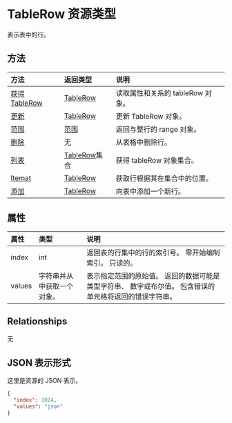 # <a name="tablerow-resource-type"></a>TableRow 资源类型

表示表中的行。


## <a name="methods"></a>方法

| 方法           | 返回类型    |说明|
|:---------------|:--------|:----------|
|[获得 TableRow](../api/tablerow_get.md) | [TableRow](tablerow.md) |读取属性和关系的 tableRow 对象。|
|[更新](../api/tablerow_update.md) | [TableRow](tablerow.md)  |更新 TableRow 对象。 |
|[范围](../api/tablerow_range.md)|[范围](range.md)|返回与整行的 range 对象。|
|[删除](../api/tablerow_delete.md)|无|从表格中删除行。|
|[列表](../api/tablerow_list.md) | [TableRow](tablerow.md)集合 |获得 tableRow 对象集合。 |
|[Itemat](../api/tablerowcollection_itemat.md)|[TableRow](tablerow.md)|获取行根据其在集合中的位置。|
|[添加](../api/tablerowcollection_add.md)|[TableRow](tablerow.md)|向表中添加一个新行。|

## <a name="properties"></a>属性
| 属性     | 类型   |说明|
|:---------------|:--------|:----------|
|index|int|返回表的行集中的行的索引号。 零开始编制索引。 只读的。|
|values|字符串并从中获取一个对象。|表示指定范围的原始值。 返回的数据可能是类型字符串、 数字或布尔值。 包含错误的单元格将返回的错误字符串。|

## <a name="relationships"></a>Relationships
无


## <a name="json-representation"></a>JSON 表示形式

这里是资源的 JSON 表示。

<!-- {
  "blockType": "resource",
  "optionalProperties": [

  ],
  "@odata.type": "microsoft.graph.tableRow"
}-->

```json
{
  "index": 1024,
  "values": "json"
}

```

<!-- uuid: 8fcb5dbc-d5aa-4681-8e31-b001d5168d79
2015-10-25 14:57:30 UTC -->
<!-- {
  "type": "#page.annotation",
  "description": "TableRow resource",
  "keywords": "",
  "section": "documentation",
  "tocPath": ""
}-->